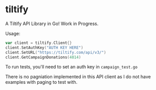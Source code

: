 # tiltify
A Tiltify API Library in Go! Work in Progress.


Usage:

```Go
var client = tiltify.Client{}
client.SetAuthKey("AUTH KEY HERE")
client.SetURL("https://tiltify.com/api/v3/")
client.GetCampaignDonations(4814)
 ```

To run tests, you'll need to set an auth key in `campaign_test.go`


There is no pagniation implemented in this API client as I do not have examples
with paging to test with.
